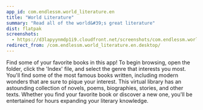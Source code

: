 ```yaml
---
app_id: com.endlessm.world_literature.en
title: "World Literature"
summary: "Read all of the world&#39;s great literature"
dist: flatpak
screenshots:
  - https://d3lapyynmdp1i9.cloudfront.net/screenshots/com.endlessm.world_literature.en/C/com.endlessm.world_literature.en-screenshot1.jpg
redirect_from: /com.endlessm.world_literature.en.desktop/
---
```


<p>Find some of your favorite books in this app! To begin browsing, open the folder, click the 'Index' file, and select the genre that interests you most. You'll find some of the most famous books written, including modern wonders that are sure to pique your interest. This virtual library has an astounding collection of novels, poems, biographies, stories, and other texts. Whether you find your favorite book or discover a new one, you'll be entertained for hours expanding your literary knowledge.</p>